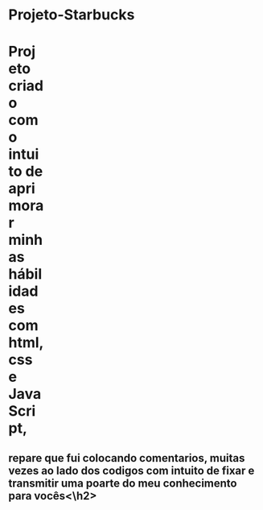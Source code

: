 # Projeto-Starbucks
<h1 style="width:70px">Projeto criado com o intuito de aprimorar minhas hábilidades com html, css e JavaScript,</h1>


<h2>repare que fui colocando comentarios, muitas <br> vezes ao lado dos codigos com intuito de fixar e transmitir uma poarte do meu conhecimento para vocês<\h2>
